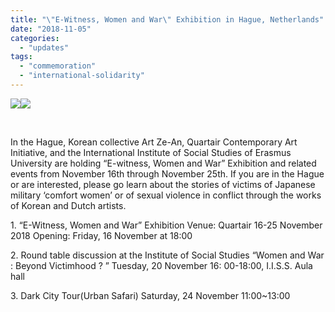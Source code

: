 ```yaml
---
title: "\"E-Witness, Women and War\" Exhibition in Hague, Netherlands"
date: "2018-11-05"
categories: 
  - "updates"
tags: 
  - "commemoration"
  - "international-solidarity"
---
```


[![](https://womenandwar.net/kr/wp-content/uploads/2018/11/E-Witness-헤이그-홍보옆서-1-212x300.jpg)](https://womenandwar.net/kr/wp-content/uploads/2018/11/E-Witness-헤이그-홍보옆서-1.jpg)[![](https://womenandwar.net/kr/wp-content/uploads/2018/11/E-Witness-헤이그-홍보옆서-2-212x300.jpg)](https://womenandwar.net/kr/wp-content/uploads/2018/11/E-Witness-헤이그-홍보옆서-2.jpg)

 

In the Hague, Korean collective Art Ze-An, Quartair Contemporary Art Initiative, and the International Institute of Social Studies of Erasmus University are holding “E-witness, Women and War” Exhibition and related events from November 16th through November 25th. If you are in the Hague or are interested, please go learn about the stories of victims of Japanese military ‘comfort women’ or of sexual violence in conflict through the works of Korean and Dutch artists.

1\. “E-Witness, Women and War” Exhibition Venue: Quartair 16-25 November 2018 Opening: Friday, 16 November at 18:00

2\. Round table discussion at the Institute of Social Studies “Women and War : Beyond Victimhood ? ” Tuesday, 20 November 16: 00-18:00, I.I.S.S. Aula hall

3\. Dark City Tour(Urban Safari) Saturday, 24 November 11:00~13:00
